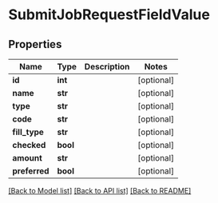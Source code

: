 # SubmitJobRequestFieldValue

## Properties
Name | Type | Description | Notes
------------ | ------------- | ------------- | -------------
**id** | **int** |  | [optional] 
**name** | **str** |  | [optional] 
**type** | **str** |  | [optional] 
**code** | **str** |  | [optional] 
**fill_type** | **str** |  | [optional] 
**checked** | **bool** |  | [optional] 
**amount** | **str** |  | [optional] 
**preferred** | **bool** |  | [optional] 

[[Back to Model list]](../README.md#documentation-for-models) [[Back to API list]](../README.md#documentation-for-api-endpoints) [[Back to README]](../README.md)

